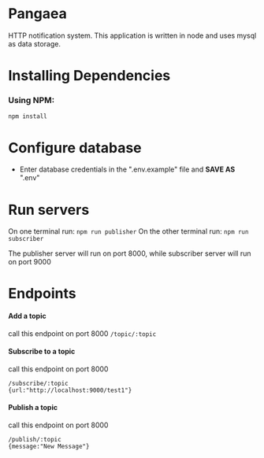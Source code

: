 # Pangaea
HTTP notification system.
This application is written in node and uses mysql as data storage.
# Installing Dependencies
### Using NPM:
`npm install`
# Configure database
* Enter database credentials in the ".env.example" file and **SAVE AS** ".env"
# Run servers
On one terminal run:
`npm run publisher`
On the other terminal run:
`npm run subscriber`

The publisher server will run on port 8000, while subscriber server will run on port 9000
# Endpoints
#### Add a topic
call this endpoint on port 8000
`/topic/:topic`

#### Subscribe to a topic
call this endpoint on port 8000
```
/subscribe/:topic
{url:"http://localhost:9000/test1"}
```

#### Publish a topic
call this endpoint on port 8000
```
/publish/:topic
{message:"New Message"}
````
